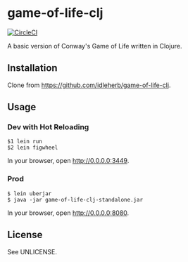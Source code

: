 # game-of-life-clj

[![CircleCI](https://circleci.com/gh/idleherb/game-of-life-clj.svg?style=svg)](https://circleci.com/gh/idleherb/game-of-life-clj)

A basic version of Conway's Game of Life written in Clojure.

## Installation

Clone from <https://github.com/idleherb/game-of-life-clj>.

## Usage

### Dev with Hot Reloading

    $1 lein run
    $2 lein figwheel

In your browser, open <http://0.0.0.0:3449>.

### Prod

    $ lein uberjar
    $ java -jar game-of-life-clj-standalone.jar

In your browser, open <http://0.0.0.0:8080>.

## License

See UNLICENSE.
